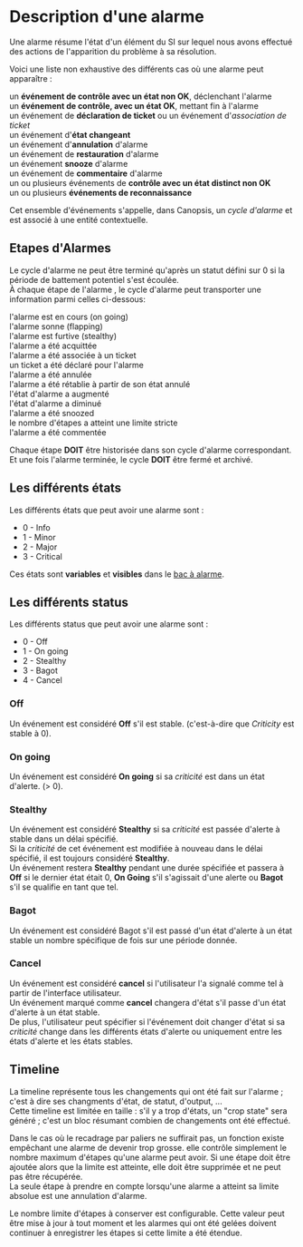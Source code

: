 # Description d'une alarme

Une alarme résume l'état d'un élément du SI sur lequel nous avons effectué des actions de l'apparition du problème à sa résolution.  

Voici une liste non exhaustive des différents cas où une alarme peut apparaître :

un **événement de contrôle avec un état non OK**, déclenchant l'alarme  
un **événement de contrôle, avec un état OK**, mettant fin à l'alarme  
un événement de **déclaration de ticket** ou un événement d'*association de ticket*  
un événement d'**état changeant**  
un événement d'**annulation** d'alarme  
un événement de **restauration** d'alarme  
un événement **snooze** d'alarme  
un événement de **commentaire** d'alarme  
un ou plusieurs événements de **contrôle avec un état distinct non OK**  
un ou plusieurs **événements de reconnaissance**  

Cet ensemble d'événements s'appelle, dans Canopsis, un *cycle d'alarme* et est associé à une entité contextuelle.

## Etapes d'Alarmes

Le cycle d'alarme ne peut être terminé qu'après un statut défini sur 0 si la période de battement potentiel s'est écoulée.   
À chaque étape de l'alarme , le cycle d'alarme peut transporter une information parmi celles ci-dessous:  
  
l'alarme est en cours (on going)  
l'alarme sonne (flapping)  
l'alarme est furtive (stealthy)  
l'alarme a été acquittée  
l'alarme a été associée à un ticket  
un ticket a été déclaré pour l'alarme  
l'alarme a été annulée  
l'alarme a été rétablie à partir de son état annulé  
l'état d'alarme a augmenté  
l'état d'alarme a diminué  
l'alarme a été snoozed  
le nombre d'étapes a atteint une limite stricte  
l'alarme a été commentée  

Chaque étape **DOIT** être historisée dans son cycle d'alarme correspondant. Et une fois l'alarme terminée, le cycle **DOIT** être fermé et archivé.

## Les différents états

Les différents états que peut avoir une alarme sont :  

- 0 - Info
- 1 - Minor
- 2 - Major
- 3 - Critical

Ces états sont **variables** et **visibles** dans le [bac à alarme](Les-actions-du-bac-a-alarmes.md).  

## Les différents status

Les différents status que peut avoir une alarme sont :

- 0 - Off
- 1 - On going
- 2 - Stealthy
- 3 - Bagot
- 4 - Cancel

### Off

Un événement est considéré **Off** s'il est stable. (c'est-à-dire que _Criticity_ est stable à 0).

### On going

Un événement est considéré **On going** si sa _criticité_ est dans un état d'alerte. (> 0).

### Stealthy

Un événement est considéré **Stealthy** si sa _criticité_ est passée d'alerte à stable dans un délai spécifié.  
Si la _criticité_ de cet événement est modifiée à nouveau dans le délai spécifié, il est toujours considéré **Stealthy**.  
Un événement restera **Stealthy** pendant une durée spécifiée et passera à **Off** si le dernier état était 0, **On Going** s'il s'agissait d'une alerte ou **Bagot** s'il se qualifie en tant que tel.

### Bagot

Un événement est considéré Bagot s'il est passé d'un état d'alerte à un état stable un nombre spécifique de fois sur une période donnée.

### Cancel

Un événement est considéré **cancel** si l'utilisateur l'a signalé comme tel à partir de l'interface utilisateur.  
Un événement marqué comme **cancel** changera d'état s'il passe d'un état d'alerte à un état stable.  
De plus, l'utilisateur peut spécifier si l'événement doit changer d'état si sa _criticité_ change dans les différents états d'alerte ou uniquement entre les états d'alerte et les états stables.  

## Timeline

La timeline représente tous les changements qui ont été fait sur l'alarme ; c'est à dire ses changments d'état, de statut, d'output, ...  
Cette timeline est limitée en taille : s'il y a trop d'états, un "crop state" sera généré ; c'est un bloc résumant combien de changements ont été effectué.  

Dans le cas où le recadrage par paliers ne suffirait pas, un fonction existe empêchant une alarme de devenir trop grosse. elle contrôle simplement le nombre maximum d'étapes qu'une alarme peut avoir. 
Si une étape doit être ajoutée alors que la limite est atteinte, elle doit être supprimée et ne peut pas être récupérée.  
La seule étape à prendre en compte lorsqu'une alarme a atteint sa limite absolue est une annulation d'alarme.  
  
Le nombre limite d'étapes à conserver est configurable. Cette valeur peut être mise à jour à tout moment et les alarmes qui ont été gelées doivent continuer à enregistrer les étapes si cette limite a été étendue.  